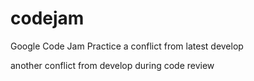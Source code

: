 codejam
=======

Google Code Jam Practice
a conflict from latest develop

another conflict from develop during code review
